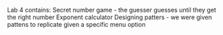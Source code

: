 Lab 4 contains: 
Secret number game - the guesser guesses until they get the right number 
Exponent calculator 
Designing patters - we were given pattens to replicate given a specific menu option 
